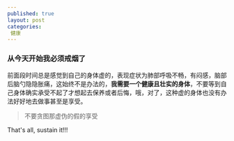 ```yaml
---
published: true
layout: post
categories:
 健康
---
```


### 从今天开始我必须戒烟了

前面段时间总是感觉到自己的身体虚的，表现症状为肺部呼吸不畅，有闷感，脑部后脑勺隐隐胀痛，这始终不是办法的，**我需要一个健康且壮实的身体**，不要等到自己身体确实承受不起了才想起去保养或者后悔，哦，对了，这种虚的身体也没有办法好好地去做事甚至是享受。

>不要贪图那虚伪的假的享受

That's all, sustain it!!!
